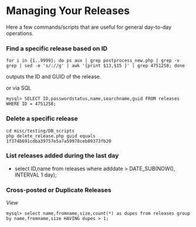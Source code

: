 # Managing Your Releases

Here a few commands/scripts that are useful for general day-to-day operations.

### Find a specific release based on ID
```
for i in {1..9999}; do ps aux | grep postprocess_new.php | grep -v grep | sed -e 's/://g' | awk '{print $13,$15 }' | grep 4751258; done
```
outputs the ID and GUID of the release.

or via SQL

```
mysql> SELECT ID,passwordstatus,name,searchname,guid FROM releases WHERE ID = 4751258;
```

### Delete a specific release

```
cd misc/testing/DB_scripts
php delete_release.php guid equals 1f374b691cdba39757e5a7a59978ceb89373fb20
```

### List releases added during the last day

* select ID,name from releases where adddate > DATE_SUB(NOW(), INTERVAL 1 day);


### Cross-posted or Duplicate Releases

_View_
```
mysql> select name,fromname,size,count(*) as dupes from releases group by name,fromname,size HAVING dupes > 1;
```